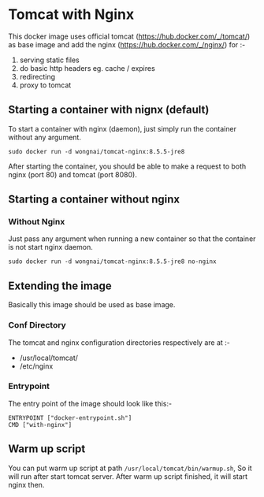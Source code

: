 # Tomcat with Nginx
This docker image uses official tomcat (https://hub.docker.com/_/tomcat/) as base image and add the nginx (https://hub.docker.com/_/nginx/) for :-
1. serving static files 
2. do basic http headers eg. cache / expires
3. redirecting 
4. proxy to tomcat
 

## Starting a container with nignx (default)
To start a container with nginx (daemon), just simply run the container without any argument.
	
	sudo docker run -d wongnai/tomcat-nginx:8.5.5-jre8
	
After starting the container, you should be able to make a request to both nginx (port 80) and tomcat (port 8080).

## Starting a container without nginx
	
### Without Nginx
Just pass any argument when running a new container so that the container is not start nginx daemon.

	sudo docker run -d wongnai/tomcat-nginx:8.5.5-jre8 no-nginx


## Extending the image
Basically this image should be used as base image. 

### Conf Directory
The tomcat and nginx configuration directories respectively are at :-
* /usr/local/tomcat/
* /etc/nginx

### Entrypoint
The entry point of the image should look like this:-

	ENTRYPOINT ["docker-entrypoint.sh"]
	CMD ["with-nginx"]



## Warm up script

You can put warm up script at path `/usr/local/tomcat/bin/warmup.sh`, 
So it will run after start tomcat server. After warm up script finished, it will start nginx then.
